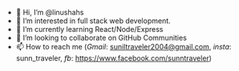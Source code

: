 - 👋 Hi, I’m @linushahs
- 👀 I’m interested in full stack web development.
- 🌱 I’m currently learning React/Node/Express
- 💞️ I’m looking to collaborate on GitHub Communities
- 📫 How to reach me (_Gmail_: suniltraveler2004@gmail.com, 
                       _insta_: sunn_traveler, 
                       _fb_: https://www.facebook.com/sunntraveler)

<!---
linushahs/linushahs is a ✨ special ✨ repository because its `README.md` (this file) appears on your GitHub profile.
You can click the Preview link to take a look at your changes.
--->
